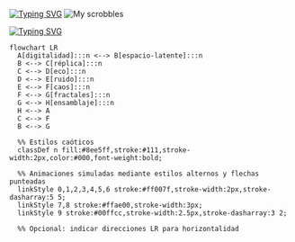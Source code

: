 [![Typing SVG](https://readme-typing-svg.demolab.com?font=Coral+Pixels&size=45&duration=3000&pause=1000&color=F7449C&repeat=false&width=510&height=70&lines=%C2%BFQu%C3%A9+estoy+escuchando%3F)](https://git.io/typing-svg)
![My scrobbles](https://lastfm-recently-played.vercel.app/api?user=ChrisRomm&width=500&header_style=compact_stats_only&show_user=footer&footer_style=normal&border_radius=15&bg_color=121418)

[![Typing SVG](https://readme-typing-svg.demolab.com?font=Coral+Pixels&size=50&duration=3000&pause=1000&color=F7449C&repeat=false&random=true&width=450&height=68&lines=El+yo+y+el+internet)](https://git.io/typing-svg)

```mermaid
flowchart LR
  A[digitalidad]:::n <--> B[espacio-latente]:::n
  B <--> C[réplica]:::n
  C <--> D[eco]:::n
  D <--> E[ruido]:::n
  E <--> F[caos]:::n
  F <--> G[fractales]:::n
  G <--> H[ensamblaje]:::n
  H <--> A
  C <--> F
  B <--> G

  %% Estilos caóticos
  classDef n fill:#8ee5ff,stroke:#111,stroke-width:2px,color:#000,font-weight:bold;

  %% Animaciones simuladas mediante estilos alternos y flechas punteadas
  linkStyle 0,1,2,3,4,5,6 stroke:#ff007f,stroke-width:2px,stroke-dasharray:5 5;
  linkStyle 7,8 stroke:#ffae00,stroke-width:3px;
  linkStyle 9 stroke:#00ffcc,stroke-width:2.5px,stroke-dasharray:3 2;

  %% Opcional: indicar direcciones LR para horizontalidad
```

